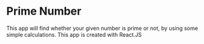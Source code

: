 # Prime Number
This app will find whether your given number is prime or not,
by using some simple calculations.
This app is created with React.JS
